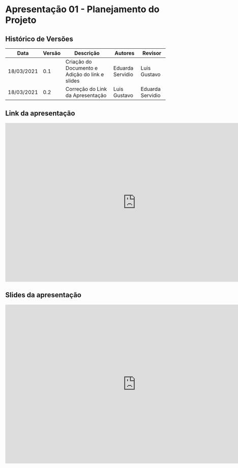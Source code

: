 # Apresentação 01 - Planejamento do Projeto

## Histórico de Versões

| Data       | Versão | Descrição                             | Autores               | Revisor |
| ---------- | ------ | ------------------------------------- | ----------------------| ------- |
| 18/03/2021 | 0.1    | Criação do Documento e Adição do link e slides                 | Eduarda Servidio      | Luis Gustavo |
| 18/03/2021 | 0.2    | Correção do Link da Apresentação      | Luis Gustavo          | Eduarda Servidio|

## Link da apresentação

<iframe width="820" height="500" src="https://www.youtube.com/watch?v=whIFrk4upNQ" frameborder="0"
    allow="accelerometer; autoplay; clipboard-write; encrypted-media; gyroscope; picture-in-picture"
    allowfullscreen></iframe>

## Slides da apresentação
<iframe width="820" height="500" src="https://docs.google.com/presentation/d/14gpsmUR10c_8emzyBoLl4jDuXQdHx1t-Mr3_LFc8uoY/edit?usp=sharing" frameborder="0"
    allow="accelerometer; autoplay; clipboard-write; encrypted-media; gyroscope; picture-in-picture"
    allowfullscreen></iframe>

